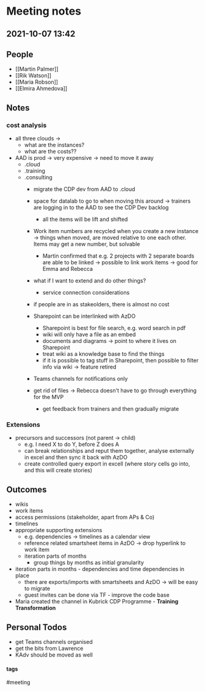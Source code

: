 
# Meeting notes
## 2021-10-07 13:42

## People
- [[Martin Palmer]]
- [[Rik Watson]]
- [[Maria Robson]]
- [[Elmira Ahmedova]]

## Notes

### cost analysis
- all three clouds -> 
	- what are the instances?
	- what are the costs??
- AAD is prod -> very expensive -> need to move it away
	- .cloud
	- .training
	- .consulting
		- migrate the CDP dev from AAD to .cloud
		- space for datalab to go to when moving this around -> trainers are logging in to the AAD to see the CDP Dev backlog
			- all the items will be lift and shifted
		- Work item numbers are recycled when you create a new instance -> things when moved, are moved relative to one each other. Items may get a new number, but solvable
			- Martin confirmed that e.g. 2 projects with 2 separate boards are able to be linked -> possible to link work items -> good for Emma and Rebecca
		- what if I want to extend and do other things?
			- service connection considerations

		- if people are in as stakeolders, there is almost no cost
		- Sharepoint can be interlinked with AzDO
			- Sharepoint is best for file search, e.g. word search in pdf
			- wiki will only have a file as an embed
			- documents and diagrams -> point to where it lives on Sharepoint
			- treat wiki as a knowledge base to find the things
			- if it is possible to tag stuff in Sharepoint, then possible to filter info via wiki -> feature retired
		- Teams channels for notifications only
		- get rid of files -> Rebecca doesn't have to go through everything for the MVP
			- get feedback from trainers and then gradually migrate


### Extensions
- precursors and successors (not parent -> child)
	- e.g. I need X to do Y, before Z does A
	- can break relationships and reput them together, analyse externally in excel and then sync it back with AzDO
	- create controlled query export in excell (where story cells go into, and this will create stories)

## Outcomes
- wikis
- work items
- access permissions (stakeholder, apart from APs & Co)
- timelines
- appropriate supporting extensions
	- e.g. dependencies -> timelines as a calendar view
	- reference related smartsheet items in AzDO -> drop hyperlink to work item
	- iteration parts of months
		- group things by months as initial granularity
- iteration parts in months
		- dependencies and time dependencies in place
	- there are exports/imports with smartsheets and AzDO -> will be easy to migrate
	- guest invites can be done via TF - improve the code base
- Maria created the channel in Kubrick CDP Programme - **Training Transformation**

## Personal Todos
- get Teams channels organised
- get the bits from Lawrence 
- KAdv should be moved as well


#### tags

#meeting
